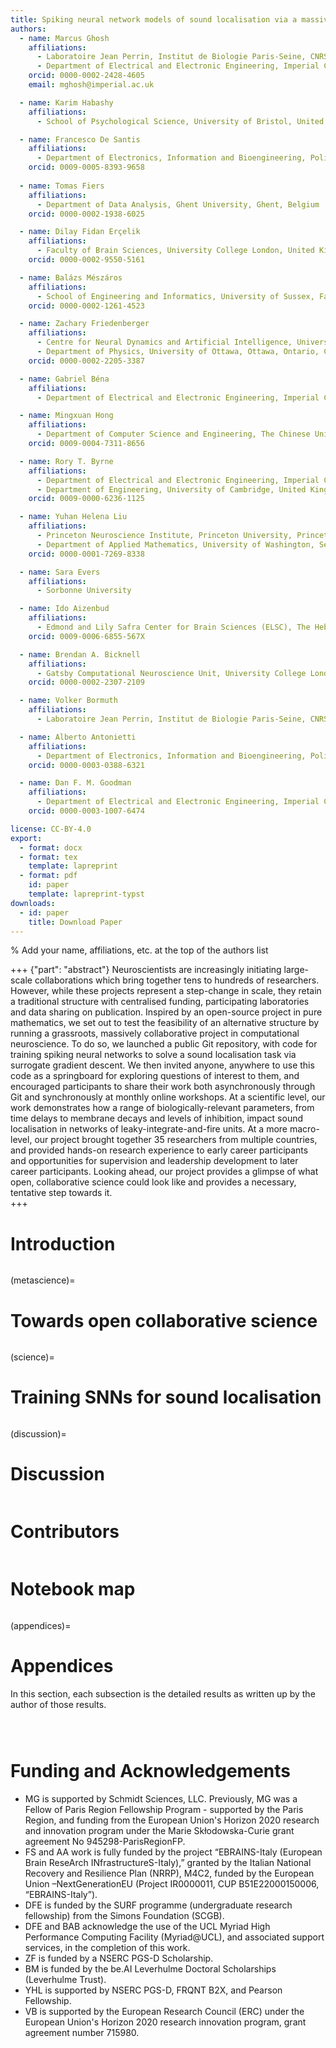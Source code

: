 ```yaml
---
title: Spiking neural network models of sound localisation via a massively collaborative process
authors:
  - name: Marcus Ghosh
    affiliations:
      - Laboratoire Jean Perrin, Institut de Biologie Paris-Seine, CNRS, Sorbonne Université, Paris, France
      - Department of Electrical and Electronic Engineering, Imperial College London, United Kingdom
    orcid: 0000-0002-2428-4605
    email: mghosh@imperial.ac.uk

  - name: Karim Habashy
    affiliations: 
      - School of Psychological Science, University of Bristol, United Kingdom

  - name: Francesco De Santis
    affiliations:
      - Department of Electronics, Information and Bioengineering, Politecnico di Milano, Milano, Italy
    orcid: 0009-0005-8393-9658
    
  - name: Tomas Fiers
    affiliations: 
      - Department of Data Analysis, Ghent University, Ghent, Belgium
    orcid: 0000-0002-1938-6025

  - name: Dilay Fidan Erçelik 
    affiliations: 
      - Faculty of Brain Sciences, University College London, United Kingdom
    orcid: 0000-0002-9550-5161 

  - name: Balázs Mészáros
    affiliations: 
      - School of Engineering and Informatics, University of Sussex, Falmer, Brighton, United Kingdom
    orcid: 0000-0002-1261-4523

  - name: Zachary Friedenberger
    affiliations:
      - Centre for Neural Dynamics and Artificial Intelligence, University of Ottawa, Ottawa, Ontario, Canada
      - Department of Physics, University of Ottawa, Ottawa, Ontario, Canada
    orcid: 0000-0002-2205-3387

  - name: Gabriel Béna
    affiliations:
      - Department of Electrical and Electronic Engineering, Imperial College London, United Kingdom

  - name: Mingxuan Hong
    affiliations: 
      - Department of Computer Science and Engineering, The Chinese University of Hong Kong, Hong Kong SAR, China
    orcid: 0009-0004-7311-8656 

  - name: Rory T. Byrne
    affiliations: 
      - Department of Electrical and Electronic Engineering, Imperial College London, United Kingdom
      - Department of Engineering, University of Cambridge, United Kingdom
    orcid: 0009-0000-6236-1125 

  - name: Yuhan Helena Liu
    affiliations: 
      - Princeton Neuroscience Institute, Princeton University, Princeton, NJ, USA
      - Department of Applied Mathematics, University of Washington, Seattle, WA, USA
    orcid: 0000-0001-7269-8338         

  - name: Sara Evers 
    affiliations:
      - Sorbonne University

  - name: Ido Aizenbud
    affiliations:
      - Edmond and Lily Safra Center for Brain Sciences (ELSC), The Hebrew University of Jerusalem, Jerusalem 91904, Israel
    orcid: 0009-0006-6855-567X

  - name: Brendan A. Bicknell  
    affiliations: 
      - Gatsby Computational Neuroscience Unit, University College London, London, UK 
    orcid: 0000-0002-2307-2109

  - name: Volker Bormuth
    affiliations: 
      - Laboratoire Jean Perrin, Institut de Biologie Paris-Seine, CNRS, Sorbonne Université, Paris, France

  - name: Alberto Antonietti
    affiliations:
      - Department of Electronics, Information and Bioengineering, Politecnico di Milano, Milano, Italy
    orcid: 0000-0003-0388-6321

  - name: Dan F. M. Goodman
    affiliations:
      - Department of Electrical and Electronic Engineering, Imperial College London, United Kingdom
    orcid: 0000-0003-1007-6474

license: CC-BY-4.0
export:
  - format: docx
  - format: tex
    template: lapreprint
  - format: pdf
    id: paper
    template: lapreprint-typst
downloads:
  - id: paper
    title: Download Paper
---
```


% Add your name, affiliations, etc. at the top of the authors list


+++ {"part": "abstract"}
Neuroscientists are increasingly initiating large-scale collaborations which bring together tens to hundreds of researchers. However, while these projects represent a step-change in scale, they retain a traditional structure with centralised funding, participating laboratories and data sharing on publication. Inspired by an open-source project in pure mathematics, we set out to test the feasibility of an alternative structure by running a grassroots, massively collaborative project in computational neuroscience. To do so, we launched a public Git repository, with code for training spiking neural networks to solve a sound localisation task via surrogate gradient descent. We then invited anyone, anywhere to use this code as a springboard for exploring questions of interest to them, and encouraged participants to share their work both asynchronously through Git and synchronously at monthly online workshops. At a scientific level, our work demonstrates how a range of biologically-relevant parameters, from time delays to membrane decays and levels of inhibition, impact sound localisation in networks of leaky-integrate-and-fire units. At a more macro-level, our project brought together 35 researchers from multiple countries, and provided hands-on research experience to early career participants and opportunities for supervision and leadership development to later career participants. Looking ahead, our project provides a glimpse of what open, collaborative science could look like and provides a necessary, tentative step towards it.  
+++

# Introduction

```{include} sections/intro.md
```

(metascience)=
# Towards open collaborative science 

```{include} sections/meta_science.md
```

(science)=
# Training SNNs for sound localisation

```{include} sections/science.md
```

(discussion)=
# Discussion

```{include} sections/discussion.md
```

# Contributors

```{include} sections/contributor_table.md
```

# Notebook map

```{include} sections/notebook_map.md
```

(appendices)=
# Appendices

In this section, each subsection is the detailed results as written up by the author of those results.

```{include} sections/basicmodel/basicmodel.md
```

```{include} sections/new_inh_model/inhibition_model.md
```

```{include} sections/delays/Delays.md
```

# Funding and Acknowledgements

* MG is supported by Schmidt Sciences, LLC. Previously, MG was a Fellow of Paris Region Fellowship Program - supported by the Paris Region, and funding from the European Union's Horizon 2020 research and innovation program under the Marie Skłodowska-Curie grant agreement No 945298-ParisRegionFP.  
* FS and AA work is fully funded by the project “EBRAINS-Italy (European Brain ReseArch INfrastructureS-Italy),” granted by the Italian National Recovery and Resilience Plan (NRRP), M4C2, funded by the European Union –NextGenerationEU (Project IR0000011, CUP B51E22000150006, “EBRAINS-Italy”).
* DFE is funded by the SURF programme (undergraduate research fellowship) from the Simons Foundation (SCGB). 
* DFE and BAB acknowledge the use of the UCL Myriad High Performance Computing Facility (Myriad@UCL), and associated support services, in the completion of this work.
* ZF is funded by a NSERC PGS-D Scholarship. 
* BM is funded by the be.AI Leverhulme Doctoral Scholarships (Leverhulme Trust).
* YHL is supported by NSERC PGS-D, FRQNT B2X, and Pearson Fellowship.
* VB is supported by the European Research Council (ERC) under the European Union's Horizon 2020 research innovation program, grant agreement number 715980.
